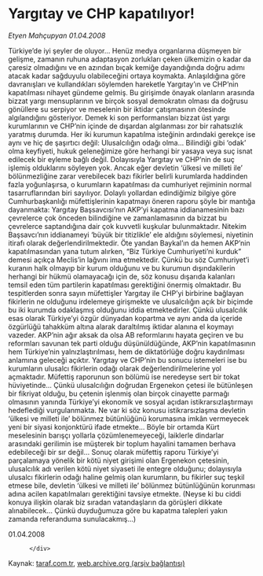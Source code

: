 # Yargıtay ve CHP kapatılıyor!

*Etyen Mahçupyan 01.04.2008*

<div class="yazi">Türkiye’de iyi şeyler de oluyor... Henüz medya organlarına düşmeyen bir gelişme, zamanın ruhuna adaptasyon zorlukları çeken ülkemizin o kadar da çaresiz olmadığını ve en azından bıçak kemiğe dayandığında doğru adımı atacak kadar sağduyulu olabileceğini ortaya koymakta. Anlaşıldığına göre davranışları ve kullandıkları söylemden hareketle Yargıtay’ın ve CHP’nin kapatılması nihayet gündeme gelmiş. Bu girişimde önayak olanların arasında bizzat yargı mensuplarının ve birçok sosyal demokratın olması da doğrusu gönüllere su serpiyor ve meselenin bir iktidar çatışmasının ötesinde algılandığını gösteriyor. Demek ki son performansları bizzat üst yargı kurumlarının ve CHP’nin içinde de dışardan algılanması zor bir rahatsızlık yaratmış durumda. 
Her iki kurumun kapatılma isteğinin ardındaki gerekçe ise aynı ve hiç de şaşırtıcı değil: Ulusalcılığın odağı olma... Bilindiği gibi ‘odak’ olma keyfiyeti, hukuk geleneğimize göre herhangi bir yasaya veya suç isnat edilecek bir eyleme bağlı değil. Dolayısıyla Yargıtay ve CHP’nin de suç işlemiş olduklarını söyleyen yok. Ancak eğer devletin ‘ülkesi ve milleti ile’ bölünmezliğine zarar verebilecek bazı fikirler belirli kurumlarda haddinden fazla yoğunlaşırsa, o kurumların kapatılması da cumhuriyet rejiminin normal tasarruflarından biri sayılıyor. 
Dolaylı yollardan edindiğimiz bilgiye göre Cumhurbaşkanlığı müfettişlerinin kapatmayı öneren raporu şöyle bir mantığa dayanmakta: Yargıtay Başsavcısı’nın AKP’yi kapatma iddianamesinin bazı çevrelerce çok önceden bilindiğine ve zamanlamasının da bizzat bu çevrelerce saptandığına dair çok kuvvetli kuşkular bulunmaktadır. Nitekim Başsavcı’nın iddianameyi ‘büyük bir titizlikle’ ele aldığını söylemesi, niyetinin itirafı olarak değerlendirilmektedir. Öte yandan Baykal’ın da hemen AKP’nin kapatılmasından yana tutum alırken, “Biz Türkiye Cumhuriyeti’ni kurduk” demesi açıkça Meclis’in lağvını ima etmektedir. Çünkü bu söz Cumhuriyet’i kuranın halk olmayıp bir kurum olduğunu ve bu kurumun dışındakilerin herhangi bir hükmü olamayacağı için de, söz konusu dışarıda kalanları temsil eden tüm partilerin kapatılması gerektiğini önermiş olmaktadır. 
Bu tespitlerden sonra sayın müfettişler Yargıtay ile CHP’yi birbirine bağlayan fikirlerin ne olduğunu irdelemeye girişmekte ve ulusalcılığın açık bir biçimde bu iki kurumda odaklaşmış olduğunu iddia etmektedirler. Çünkü ulusalcılık esas olarak Türkiye’yi özgür dünyadan kopartma ve aynı anda da içeride özgürlüğü tahakküm altına alarak daraltılmış iktidar alanına el koymayı vazeder. AKP’nin ağır aksak da olsa AB reformlarını hayata geçiren ve bu reformları savunan tek parti olduğu düşünüldüğünde, AKP’nin kapatılmasının hem Türkiye’nin yalnızlaştırılması, hem de diktatörlüğe doğru kaydırılması anlamına geleceği açıktır. Yargıtay ve CHP’nin bu sonucu istemeleri ise bu kurumların ulusalcı fikirlerin odağı olarak değerlendirilmelerine yol açmaktadır. 
Müfettiş raporunun son bölümü ise neredeyse sert bir tokat hüviyetinde... Çünkü ulusalcılığın doğrudan Ergenekon çetesi ile bütünleşen bir fikriyat olduğu, bu çetenin işlenmiş olan birçok cinayette parmağı olmasının yanında Türkiye’yi ekonomik ve sosyal açıdan istikrarsızlaştırmayı hedeflediği vurgulanmakta. Ne var ki söz konusu istikrarsızlaşma devletin ‘ülkesi ve milleti ile’ bölünmez bütünlüğünü korumasına imkân vermeyecek yeni bir siyasi konjonktürü ifade etmekte... Böyle bir ortamda Kürt meselesinin barışçı yollarla çözümlenemeyeceği, laiklerle dindarlar arasındaki gerilimin ise müşterek bir toplum hayalini tamamen berhava edebileceği bir sır değil...
Sonuç olarak müfettiş raporu Türkiye’yi parçalamaya yönelik bir kötü niyet girişimi olan Ergenekon çetesinin, ulusalcılık adı verilen kötü niyet siyaseti ile entegre olduğunu; dolayısıyla ulusalcı fikirlerin odağı haline gelmiş olan kurumların, bu fikirler suç teşkil etmese bile, devletin ‘ülkesi ve milleti ile’ bölünmez bütünlüğünün korunması adına acilen kapatılmaları gerektiğini tavsiye etmekte. 
(Neyse ki bu ciddi konuya ilişkin olarak biz sıradan vatandaşların da görüşleri dikkate alınabilecek... Çünkü duyduğumuza göre bu kapatma talepleri yakın zamanda referanduma sunulacakmış...) 

01.04.2008
                                    
          
          
          
          </div>

Kaynak: [taraf.com.tr](http://www.taraf.com.tr:80/etyen-mahcupyan/makale-yargitay-ve-chp-kapatiliyor.htm), [web.archive.org (arşiv bağlantısı)](http://web.archive.org/web/20130622102715/http://www.taraf.com.tr:80/etyen-mahcupyan/makale-yargitay-ve-chp-kapatiliyor.htm)
